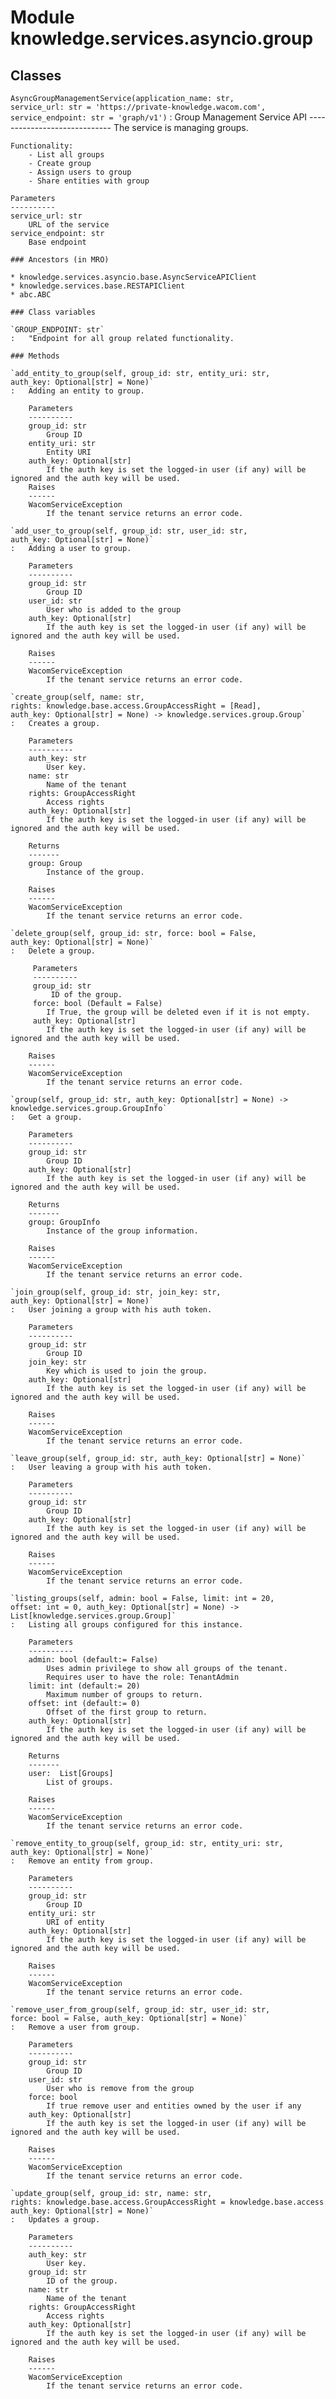 Module knowledge.services.asyncio.group
=======================================

Classes
-------

`AsyncGroupManagementService(application_name: str, service_url: str = 'https://private-knowledge.wacom.com', service_endpoint: str = 'graph/v1')`
:   Group Management Service API
    -----------------------------
    The service is managing groups.
    
    Functionality:
        - List all groups
        - Create group
        - Assign users to group
        - Share entities with group
    
    Parameters
    ----------
    service_url: str
        URL of the service
    service_endpoint: str
        Base endpoint

    ### Ancestors (in MRO)

    * knowledge.services.asyncio.base.AsyncServiceAPIClient
    * knowledge.services.base.RESTAPIClient
    * abc.ABC

    ### Class variables

    `GROUP_ENDPOINT: str`
    :   "Endpoint for all group related functionality.

    ### Methods

    `add_entity_to_group(self, group_id: str, entity_uri: str, auth_key: Optional[str] = None)`
    :   Adding an entity to group.
        
        Parameters
        ----------
        group_id: str
            Group ID
        entity_uri: str
            Entity URI
        auth_key: Optional[str]
            If the auth key is set the logged-in user (if any) will be ignored and the auth key will be used.
        Raises
        ------
        WacomServiceException
            If the tenant service returns an error code.

    `add_user_to_group(self, group_id: str, user_id: str, auth_key: Optional[str] = None)`
    :   Adding a user to group.
        
        Parameters
        ----------
        group_id: str
            Group ID
        user_id: str
            User who is added to the group
        auth_key: Optional[str]
            If the auth key is set the logged-in user (if any) will be ignored and the auth key will be used.
        
        Raises
        ------
        WacomServiceException
            If the tenant service returns an error code.

    `create_group(self, name: str, rights: knowledge.base.access.GroupAccessRight = [Read], auth_key: Optional[str] = None) ‑> knowledge.services.group.Group`
    :   Creates a group.
        
        Parameters
        ----------
        auth_key: str
            User key.
        name: str
            Name of the tenant
        rights: GroupAccessRight
            Access rights
        auth_key: Optional[str]
            If the auth key is set the logged-in user (if any) will be ignored and the auth key will be used.
        
        Returns
        -------
        group: Group
            Instance of the group.
        
        Raises
        ------
        WacomServiceException
            If the tenant service returns an error code.

    `delete_group(self, group_id: str, force: bool = False, auth_key: Optional[str] = None)`
    :   Delete a group.
        
         Parameters
         ----------
         group_id: str
             ID of the group.
         force: bool (Default = False)
            If True, the group will be deleted even if it is not empty.
         auth_key: Optional[str]
            If the auth key is set the logged-in user (if any) will be ignored and the auth key will be used.
        
        Raises
        ------
        WacomServiceException
            If the tenant service returns an error code.

    `group(self, group_id: str, auth_key: Optional[str] = None) ‑> knowledge.services.group.GroupInfo`
    :   Get a group.
        
        Parameters
        ----------
        group_id: str
            Group ID
        auth_key: Optional[str]
            If the auth key is set the logged-in user (if any) will be ignored and the auth key will be used.
        
        Returns
        -------
        group: GroupInfo
            Instance of the group information.
        
        Raises
        ------
        WacomServiceException
            If the tenant service returns an error code.

    `join_group(self, group_id: str, join_key: str, auth_key: Optional[str] = None)`
    :   User joining a group with his auth token.
        
        Parameters
        ----------
        group_id: str
            Group ID
        join_key: str
            Key which is used to join the group.
        auth_key: Optional[str]
            If the auth key is set the logged-in user (if any) will be ignored and the auth key will be used.
        
        Raises
        ------
        WacomServiceException
            If the tenant service returns an error code.

    `leave_group(self, group_id: str, auth_key: Optional[str] = None)`
    :   User leaving a group with his auth token.
        
        Parameters
        ----------
        group_id: str
            Group ID
        auth_key: Optional[str]
            If the auth key is set the logged-in user (if any) will be ignored and the auth key will be used.
        
        Raises
        ------
        WacomServiceException
            If the tenant service returns an error code.

    `listing_groups(self, admin: bool = False, limit: int = 20, offset: int = 0, auth_key: Optional[str] = None) ‑> List[knowledge.services.group.Group]`
    :   Listing all groups configured for this instance.
        
        Parameters
        ----------
        admin: bool (default:= False)
            Uses admin privilege to show all groups of the tenant.
            Requires user to have the role: TenantAdmin
        limit: int (default:= 20)
            Maximum number of groups to return.
        offset: int (default:= 0)
            Offset of the first group to return.
        auth_key: Optional[str]
            If the auth key is set the logged-in user (if any) will be ignored and the auth key will be used.
        
        Returns
        -------
        user:  List[Groups]
            List of groups.
        
        Raises
        ------
        WacomServiceException
            If the tenant service returns an error code.

    `remove_entity_to_group(self, group_id: str, entity_uri: str, auth_key: Optional[str] = None)`
    :   Remove an entity from group.
        
        Parameters
        ----------
        group_id: str
            Group ID
        entity_uri: str
            URI of entity
        auth_key: Optional[str]
            If the auth key is set the logged-in user (if any) will be ignored and the auth key will be used.
        
        Raises
        ------
        WacomServiceException
            If the tenant service returns an error code.

    `remove_user_from_group(self, group_id: str, user_id: str, force: bool = False, auth_key: Optional[str] = None)`
    :   Remove a user from group.
        
        Parameters
        ----------
        group_id: str
            Group ID
        user_id: str
            User who is remove from the group
        force: bool
            If true remove user and entities owned by the user if any
        auth_key: Optional[str]
            If the auth key is set the logged-in user (if any) will be ignored and the auth key will be used.
        
        Raises
        ------
        WacomServiceException
            If the tenant service returns an error code.

    `update_group(self, group_id: str, name: str, rights: knowledge.base.access.GroupAccessRight = knowledge.base.access.GroupAccessRight, auth_key: Optional[str] = None)`
    :   Updates a group.
        
        Parameters
        ----------
        auth_key: str
            User key.
        group_id: str
            ID of the group.
        name: str
            Name of the tenant
        rights: GroupAccessRight
            Access rights
        auth_key: Optional[str]
            If the auth key is set the logged-in user (if any) will be ignored and the auth key will be used.
        
        Raises
        ------
        WacomServiceException
            If the tenant service returns an error code.